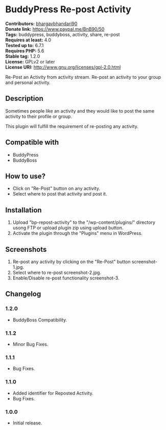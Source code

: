 # BuddyPress Re-post Activity #
**Contributors:** [bhargavbhandari90](https://profiles.wordpress.org/bhargavbhandari90/)  
**Donate link:** https://www.paypal.me/BnB90/50  
**Tags:** buddypress, buddyboss, activity, share, re-post  
**Requires at least:** 4.0  
**Tested up to:** 6.7.1  
**Requires PHP:** 5.6  
**Stable tag:** 1.2.0  
**License:** GPLv2 or later  
**License URI:** http://www.gnu.org/licenses/gpl-2.0.html  

Re-Post an Activity from activity stream. Re-post an activity to your group and personal activity.

## Description ##

Sometimes people like an activity and they would like to post the same activity to their profile or group.

This plugin will fulfill the requirement of re-posting any activity.


## Compatible with ##

- BuddyPress
- BuddyBoss

## How to use? ##

* Click on "Re-Post" button on any activity.
* Select where to post that activity and post it.

## Installation ##
1. Upload "bp-repost-activity" to the "/wp-content/plugins/" directory usong FTP or upload plugin zip using upload button.
2. Activate the plugin through the "Plugins" menu in WordPress.

## Screenshots ##
1. Re-post any activity by clicking on the "Re-Post" button screenshot-1.jpg.
2. Select where to re-post screenshot-2.jpg.
3. Enable/Disable re-post functionality screenshot-3.


## Changelog ##
### 1.2.0 ###
* BuddyBoss Compatibility.
### 1.1.2 ###
* Minor Bug Fixes.
### 1.1.1 ###
* Bug Fixes.
### 1.1.0 ###
* Added identifier for Reposted Activity.
* Bug Fixes.
### 1.0.0 ###
* Initial release.
